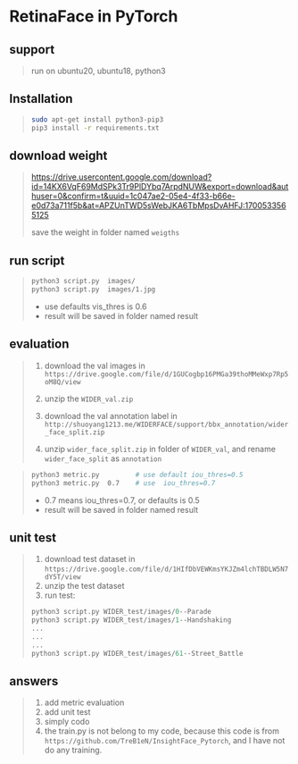 # RetinaFace in PyTorch

## support
> run on ubuntu20, ubuntu18, python3


## Installation
> ```bash
> sudo apt-get install python3-pip3
> pip3 install -r requirements.txt
> ```

## download weight
> https://drive.usercontent.google.com/download?id=14KX6VqF69MdSPk3Tr9PlDYbq7ArpdNUW&export=download&authuser=0&confirm=t&uuid=1c047ae2-05e4-4f33-b66e-e0d73a711f5b&at=APZUnTWD5sWebJKA6TbMpsDvAHFJ:1700533565125
>
> save the weight in folder named `weigths`

## run script
> ```bash
> python3 script.py  images/
> python3 script.py  images/1.jpg
> ```
>  * use defaults vis_thres is 0.6
>  * result will be saved in folder named result
>

## evaluation
> 1. download the val images in 
>`https://drive.google.com/file/d/1GUCogbp16PMGa39thoMMeWxp7Rp5oM8Q/view`   
>  
> 2. unzip the `WIDER_val.zip`
> 3. download the val annotation label in `http://shuoyang1213.me/WIDERFACE/support/bbx_annotation/wider_face_split.zip`
> 4. unzip `wider_face_split.zip` in folder of `WIDER_val`, and rename `wider_face_split` as `annotation`


> ```bash
> python3 metric.py         # use default iou_thres=0.5
> python3 metric.py  0.7    # use  iou_thres=0.7
> ```
> * 0.7 means iou_thres=0.7, or defaults is 0.5
> * result will be saved in folder named result
>

## unit test
> 1. download test dataset in 
> `https://drive.google.com/file/d/1HIfDbVEWKmsYKJZm4lchTBDLW5N7dY5T/view`
> 2. unzip the test dataset
> 3. run test: 
> ```python
> python3 script.py WIDER_test/images/0--Parade
> python3 script.py WIDER_test/images/1--Handshaking
> ...
> ...
> ...
> python3 script.py WIDER_test/images/61--Street_Battle
> ```
>

## answers
> 1. add metric evaluation
> 2. add unit test
> 3. simply codo
> 4. the train.py is not belong to my code, because this code is from  `https://github.com/TreB1eN/InsightFace_Pytorch`, and I have not do any training.

